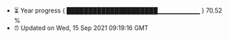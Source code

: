 - ⏳ Year progress { █████████████████████▁▁▁▁▁▁▁▁▁ } 70.52 %
- ⏰ Updated on Wed, 15 Sep 2021 09:19:16 GMT

